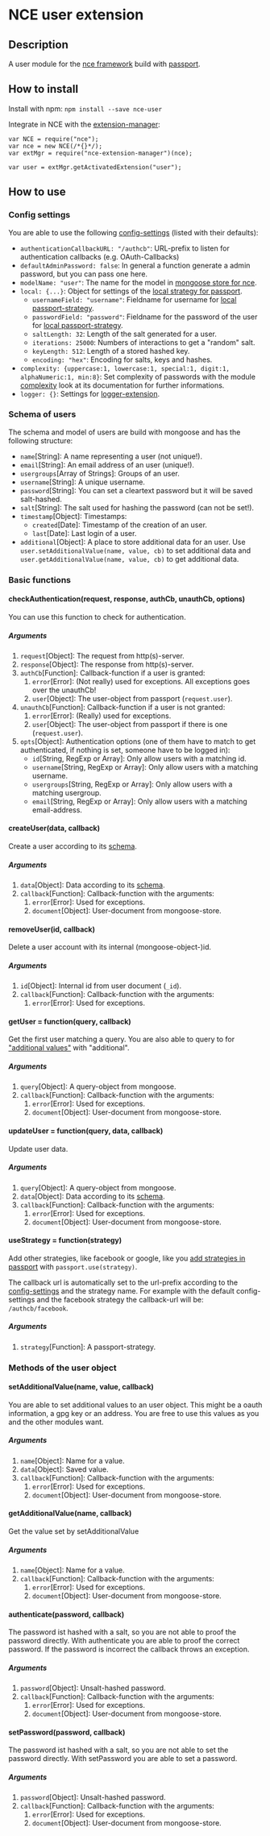 # NCE user extension
## Description
A user module for the [nce framework](https://github.com/atd-schubert/node-nce) build with [passport](https://github.com/jaredhanson/passport).

## How to install
Install with npm: `npm install --save nce-user`


Integrate in NCE with the [extension-manager](https://github.com/atd-schubert/nce-extension-manager):

```
var NCE = require("nce");
var nce = new NCE(/*{}*/);
var extMgr = require("nce-extension-manager")(nce);

var user = extMgr.getActivatedExtension("user");
```

## How to use

### Config settings
You are able to use the following [config-settings](https://github.com/atd-schubert/node-nce/wiki/Extension-Class#configuration) (listed with their defaults):

* `authenticationCallbackURL: "/authcb"`: URL-prefix to listen for authentication callbacks (e.g. OAuth-Callbacks)
* `defaultAdminPassword: false`: In general a function generate a admin password, but you can pass one here.
* `modelName: "user"`: The name for the model in [mongoose store for nce](https://github.com/atd-schubert/nce-mongoose-store).
* `local: {...}`: Object for settings of the [local strategy for passport](https://github.com/jaredhanson/passport-local).
    * `usernameField: "username"`: Fieldname for username for [local passport-strategy](https://github.com/jaredhanson/passport-local).
    * `passwordField: "password"`: Fieldname for the password of the user for [local passport-strategy](https://github.com/jaredhanson/passport-local).
    * `saltLength: 32`: Length of the salt generated for a user.
    * `iterations: 25000`: Numbers of interactions to get a "random" salt.
    * `keyLength: 512`: Length of a stored hashed key.
    * `encoding: "hex"`: Encoding for salts, keys and hashes.
* `complexity: {uppercase:1, lowercase:1, special:1, digit:1, alphaNumeric:1, min:8}`: Set complexity of passwords with the module [complexity](https://www.npmjs.com/package/complexity) look at its documentation for further informations.
* `logger: {}`: Settings for [logger-extension](https://github.com/atd-schubert/nce-winston).

### Schema of users
The schema and model of users are build with mongoose and has the following structure:
* `name`[String]: A name representing a user (not unique!).
* `email`[String]: An email address of an user (unique!).
* `usergroups`[Array of Strings]: Groups of an user.
* `username`[String]: A unique username.
* `password`[String]: You can set a cleartext password but it will be saved salt-hashed.
* `salt`[String]: The salt used for hashing the password (can not be set!).
* `timestamp`[Object]: Timestamps:
    * `created`[Date]: Timestamp of the creation of an user.
    * `last`[Date]: Last login of a user.
* `additional`[Object]: A place to store additional data for an user. Use `user.setAdditionalValue(name, value, cb)` to set additional data and `user.getAdditionalValue(name, value, cb)` to get additional data.

### Basic functions
#### checkAuthentication(request, response, authCb, unauthCb, options)
You can use this function to check for authentication.

##### Arguments
1. `request`[Object]: The request from http(s)-server.
1. `response`[Object]: The response from http(s)-server.
1. `authCb`[Function]: Callback-function if a user is granted:
    1. `error`[Error]: (Not really) used for exceptions. All exceptions goes over the unauthCb!
    1. `user`[Object]: The user-object from passport (`request.user`).
1. `unauthCb`[Function]: Callback-function if a user is not granted:
    1. `error`[Error]: (Really) used for exceptions.
    1. `user`[Object]: The user-object from passport if there is one (`request.user`).
1. `opts`[Object]: Authentication options (one of them have to match to get authenticated, if nothing is set, someone have to be logged in):
    * `id`[String, RegExp or Array]: Only allow users with a matching id.
    * `username`[String, RegExp or Array]: Only allow users with a matching username.
    * `usergroups`[String, RegExp or Array]: Only allow users with a matching usergroup.
    * `email`[String, RegExp or Array]: Only allow users with a matching email-address.

#### createUser(data, callback)
Create a user according to its [schema](#schema-of-users).

##### Arguments
1. `data`[Object]: Data according to its [schema](#schema-of-users).
1. `callback`[Function]: Callback-function with the arguments:
    1. `error`[Error]: Used for exceptions.
    1. `document`[Object]: User-document from mongoose-store.

#### removeUser(id, callback)
Delete a user account with its internal (mongoose-object-)id.

##### Arguments
1. `id`[Object]: Internal id from user document (`_id`).
1. `callback`[Function]: Callback-function with the arguments:
    1. `error`[Error]: Used for exceptions.

#### getUser = function(query, callback)
Get the first user matching a query. You are also able to query to for ["additional values"](#getAdditionalValuename-callback) with "additional".

##### Arguments
1. `query`[Object]: A query-object from mongoose.
1. `callback`[Function]: Callback-function with the arguments:
    1. `error`[Error]: Used for exceptions.
    1. `document`[Object]: User-document from mongoose-store.

#### updateUser = function(query, data, callback)
Update user data.

##### Arguments
1. `query`[Object]: A query-object from mongoose.
1. `data`[Object]: Data according to its [schema](#schema-of-users).
1. `callback`[Function]: Callback-function with the arguments:
    1. `error`[Error]: Used for exceptions.
    1. `document`[Object]: User-document from mongoose-store.

#### useStrategy = function(strategy)
Add other strategies, like facebook or google, like you [add strategies in passport](https://github.com/jaredhanson/passport#strategies) with `passport.use(strategy)`.

The callback url is automatically set to the url-prefix according to the [config-settings](#config-settings) and the strategy name. For example with the default config-settings and the facebook strategy the callback-url will be: `/authcb/facebook`.


##### Arguments
1. `strategy`[Function]: A passport-strategy.

### Methods of the user object
#### setAdditionalValue(name, value, callback)
You are able to set additional values to an user object. This might be a oauth information, a gpg key or an address. You are free to use this values as you and the other modules want.

##### Arguments
1. `name`[Object]: Name for a value.
1. `data`[Object]: Saved value.
1. `callback`[Function]: Callback-function with the arguments:
    1. `error`[Error]: Used for exceptions.
    1. `document`[Object]: User-document from mongoose-store.
    

#### getAdditionalValue(name, callback)
Get the value set by setAdditionalValue

##### Arguments
1. `name`[Object]: Name for a value.
1. `callback`[Function]: Callback-function with the arguments:
    1. `error`[Error]: Used for exceptions.
    1. `document`[Object]: User-document from mongoose-store.

#### authenticate(password, callback)
The password ist hashed with a salt, so you are not able to proof the password directly. With authenticate you are able to proof the correct password. If the password is incorrect the callback throws an exception.

##### Arguments
1. `password`[Object]: Unsalt-hashed password.
1. `callback`[Function]: Callback-function with the arguments:
    1. `error`[Error]: Used for exceptions.
    1. `document`[Object]: User-document from mongoose-store.

#### setPassword(password, callback)
The password ist hashed with a salt, so you are not able to set the password directly. With setPassword you are able to set a password.

##### Arguments
1. `password`[Object]: Unsalt-hashed password.
1. `callback`[Function]: Callback-function with the arguments:
    1. `error`[Error]: Used for exceptions.
    1. `document`[Object]: User-document from mongoose-store.